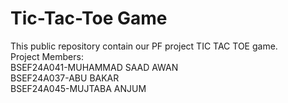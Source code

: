# Tic-Tac-Toe Game
This public repository contain our PF project TIC TAC TOE game.
<br>
Project Members:
<br>
BSEF24A041-MUHAMMAD SAAD AWAN
<br>
BSEF24A037-ABU BAKAR
<BR>
BSEF24A045-MUJTABA ANJUM
